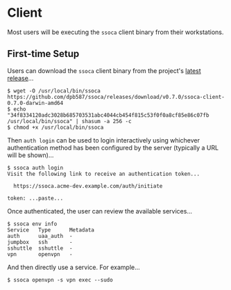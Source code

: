 # Client

Most users will be executing the `ssoca` client binary from their workstations.


## First-time Setup

Users can download the `ssoca` client binary from the project's [latest release](https://github.com/dpb587/ssoca/releases/latest)...

    $ wget -O /usr/local/bin/ssoca https://github.com/dpb587/ssoca/releases/download/v0.7.0/ssoca-client-0.7.0-darwin-amd64
    $ echo "34f8334120adc3028b685703531abc4044cb454f815c53f0f0a8cf85e86c07fb  /usr/local/bin/ssoca" | shasum -a 256 -c
    $ chmod +x /usr/local/bin/ssoca

Then `auth login` can be used to login interactively using whichever authentication method has been configured by the server (typically a URL will be shown)...

    $ ssoca auth login
    Visit the following link to receive an authentication token...

      https://ssoca.acme-dev.example.com/auth/initiate

    token: ...paste...

Once authenticated, the user can review the available services...

    $ ssoca env info
    Service   Type      Metadata  
    auth      uaa_auth  -
    jumpbox   ssh       -
    sshuttle  sshuttle  -
    vpn       openvpn   -

And then directly use a service. For example...

    $ ssoca openvpn -s vpn exec --sudo
